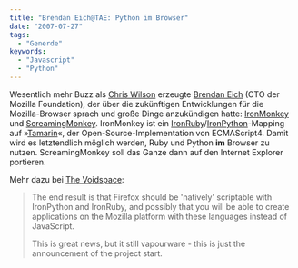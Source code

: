 ```yaml
---
title: "Brendan Eich@TAE: Python im Browser"
date: "2007-07-27"
tags:
  - "Generde"
keywords:
  - "Javascript"
  - "Python"
---
```


Wesentlich mehr Buzz als [Chris Wilson](/codecandies/2007/07/27/chris-wilsontae-debugging-in-ie/) erzeugte [Brendan Eich](http://en.wikipedia.org/wiki/Brendan_Eich "Wikipedia") (CTO der Mozilla Foundation), der über die zukünftigen Entwicklungen für die Mozilla-Browser sprach und große Dinge anzukündigen hatte: [IronMonkey](http://wiki.mozilla.org/Tamarin:IronMonkey) und [ScreamingMonkey](http://wiki.mozilla.org/Tamarin:ScreamingMonkey). IronMonkey ist ein [IronRuby](http://www.iunknown.com/2007/07/a-first-look-at.html)/[IronPython](http://www.codeplex.com/Wiki/View.aspx?ProjectName=IronPython)\-Mapping auf »[Tamarin](http://www.mozilla.org/projects/tamarin/)«, der Open-Source-Implementation von ECMAScript4. Damit wird es letztendlich möglich werden, Ruby und Python **im** Browser zu nutzen. ScreamingMonkey soll das Ganze dann auf den Internet Explorer portieren.

Mehr dazu bei [The Voidspace](http://www.voidspace.org.uk/python/weblog/arch_d7_2007_07_21.shtml#e777):

> The end result is that Firefox should be 'natively' scriptable with IronPython and IronRuby, and possibly that you will be able to create applications on the Mozilla platform with these languages instead of JavaScript.
>
> This is great news, but it still vapourware - this is just the announcement of the project start.
